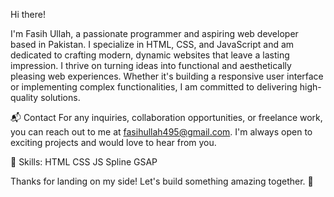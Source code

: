 Hi there!

I'm Fasih Ullah, a passionate programmer and aspiring web developer based in Pakistan. I specialize in HTML, CSS, and JavaScript and am dedicated to crafting modern, dynamic websites that leave a lasting impression.
I thrive on turning ideas into functional and aesthetically pleasing web experiences. Whether it's building a responsive user interface or implementing complex functionalities, I am committed to delivering high-quality solutions.

📬 Contact
For any inquiries, collaboration opportunities, or freelance work, you can reach out to me at fasihullah495@gmail.com. I'm always open to exciting projects and would love to hear from you.


💼 Skills:
HTML CSS JS Spline GSAP

Thanks for landing on my side! Let's build something amazing together. 🚀


